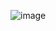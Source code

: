 ![image](https://github.com/AhmedBakrXI/-java-exams/assets/114930002/32aecbbc-af24-4327-b324-8076f2e833ed)
